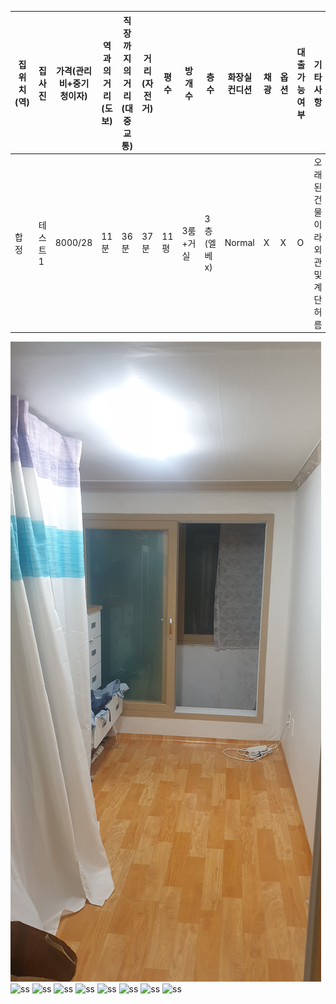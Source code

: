 |집위치(역)|집사진|가격(관리비+중기청이자)|역과의거리(도보)|직장까지의 거리(대중교통)|거리(자전거)|평수|방개수|층수|화장실컨디션|채광|옵션|대출가능여부|기타사항|
|---|------|---|---|---|---|---|---|---|---|---|---|---|---|
|합정|테스트1|8000/28|11분|36분|37분|11평|3룸+거실|3층(엘베x)|Normal|X|X|O|오래된건물이라 외관 및 계단 허름|

![ss](./KakaoTalk_20200822_183517018_02.jpg)
![ss](./KakaoTalk_20200822_183517018_03%20(1).jpg)
![ss](./KakaoTalk_20200822_183517018_04%20(1).jpg)
![ss](./KakaoTalk_20200822_183517018_05.jpg)
![ss](./KakaoTalk_20200822_183517018_06.jpg)
![ss](./KakaoTalk_20200822_183517018_07.jpg)
![ss](./KakaoTalk_20200822_183517018_08.jpg)
![ss](./KakaoTalk_20200822_183517018_09.jpg)
![ss](./KakaoTalk_20200822_183517018_10.jpg)

